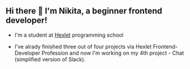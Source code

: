 ## Hi there 👋 I'm Nikita, a beginner frontend developer!

* I'm a student at [Hexlet](https://ru.hexlet.io/) programming school

 * I've alrady finished three out of four projects via Hexlet Frontend-Developer Profession and now
 I'm working on my 4th project - Chat (simplified version of Slack).
